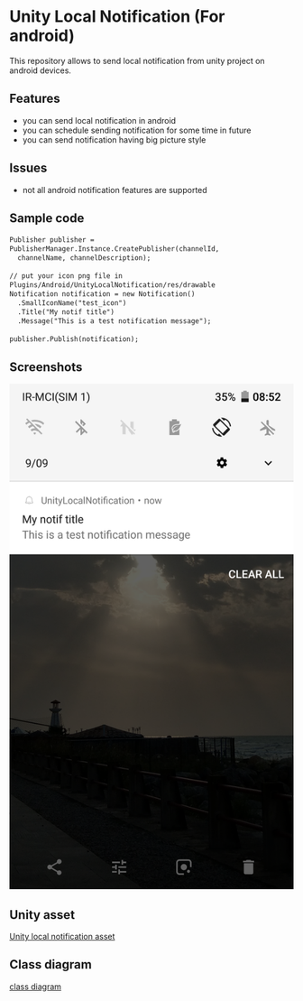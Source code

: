 # Unity Local Notification (For android)
This repository allows to send local notification from unity project
on android devices.

## Features
* you can send local notification in android
* you can schedule sending notification for some time in future
* you can send notification having big picture style

## Issues
* not all android notification features are supported

## Sample code
```
Publisher publisher = PublisherManager.Instance.CreatePublisher(channelId,
  channelName, channelDescription);

// put your icon png file in Plugins/Android/UnityLocalNotification/res/drawable
Notification notification = new Notification()
  .SmallIconName("test_icon")  
  .Title("My notif title")
  .Message("This is a test notification message");

publisher.Publish(notification);
```

## Screenshots
![Notification](/Documents/Screenshot_20180909-085228.png)

## Unity asset
[Unity local notification asset](UnityLocalNotificationAsset.unitypackage)

## Class diagram
[class diagram](/Documents/classDiagram.png)
